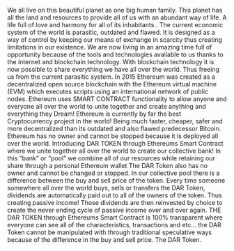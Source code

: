 We all live on this beautiful planet as one big human family. This planet has all the land and resources to provide all of us with an abundant way of life. A life full of love and harmony for all of its inhabitants..
The current economic system of the world is parasitic, outdated and flawed. It is designed as a way of control by keeping our means of exchange in scarcity thus creating limitations in our existence.
We are now living in an amazing time full of opportunity because of the tools and technologies available to us thanks to the internet and blockchain technology. With blockchain technology it is now possible to share everything we have all over the world. Thus freeing us from the current parasitic system.
In 2015 Ethereum was created as a decentralized open source blockchain with the Ethereum virtual machine (EVM) which executes scripts using an international network of public nodes. Ethereum uses  SMART CONTRACT functionality to allow anyone and everyone all over the world to unite together and create anything and everything they Dream!
Ethereum is currently by far the best Cryptocurrency project in the world! Being much faster, cheaper, safer and more decentralized than its outdated and also flawed predecessor Bitcoin. Ethereum has no owner and cannot be stopped because it is deployed all over the world.
Introducing DAR TOKEN through Ethereums Smart Contract where we unite together all over the world to create our collective bank! In this “bank” or “pool” we combine all of our resources while retaining our share through a personal Ethereum wallet
The DAR Token also has no owner and cannot be changed or stopped. In our collective pool there is a difference between the buy and sell price of the token. Every time someone somewhere all over the world buys, sells or transfers the DAR Token, dividends are automatically paid out to all of the owners of the token. Thus creating passive income! Those dividends are then reinvested by choice to create the never ending cycle of passive income over and over again.
THE DAR TOKEN through Ethereums Smart Contract is 100% transparent where everyone can see all of the characteristics, transactions and etc... the DAR Token cannot be manipulated with through traditional speculative ways because of the difference in the buy and sell price. The DAR Token.
